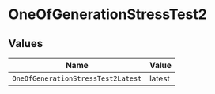 # OneOfGenerationStressTest2


## Values

| Name                               | Value                              |
| ---------------------------------- | ---------------------------------- |
| `OneOfGenerationStressTest2Latest` | latest                             |